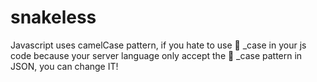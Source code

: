 # snakeless
Javascript uses camelCase pattern, if you hate to use :snake: _case in your js code because your server language only accept the :snake: _case pattern in JSON, you can change IT!
